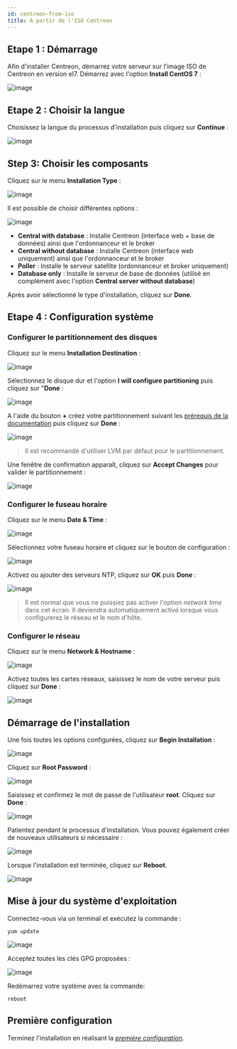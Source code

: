 ```yaml
---
id: centreon-from-iso
title: A partir de l'ISO Centreon
---
```


## Etape 1 : Démarrage

Afin d'installer Centreon, démarrez votre serveur sur l'image ISO de Centreon en version el7.
Démarrez avec l'option **Install CentOS 7** :

![image](../assets/installation/01_bootmenu.png)

## Etape 2 : Choisir la langue

Choisissez la langue du processus d'installation puis cliquez sur **Continue** :

![image](../assets/installation/02_select_install_lang.png)

## Step 3: Choisir les composants

Cliquez sur le menu **Installation Type** :

![image](../assets/installation/03_menu_type_install.png)

Il est possible de choisir différentes options :

![image](../assets/installation/04_form_type_install.png)

* **Central with database** : Installe Centreon (interface web + base de données) ainsi que l'ordonnanceur et le broker
* **Central without database** : Installe Centreon (interface web uniquement) ainsi que l'ordonnanceur et le broker
* **Poller** : Installe le serveur satellite (ordonnanceur et broker uniquement)
* **Database only** : Installe le serveur de base de données (utilisé en complément avec l'option **Central server without database**)

Après avoir sélectionné le type d'installation, cliquez sur **Done**.

## Etape 4 : Configuration système

### Configurer le partitionnement des disques

Cliquez sur le menu **Installation Destination** :

![image](../assets/installation/05_menu_filesystem.png)

Sélectionnez le disque dur et l'option **I will configure partitioning** puis cliquez sur "**Done** :

![image](../assets/installation/06_select_disk.png)

A l'aide du bouton **+** créez votre partitionnement suivant les
[prérequis de la documentation](prerequisites#define-disk-space) puis cliquez sur **Done** :

![image](../assets/installation/07_partitioning_filesystem.png)

> Il est recommandé d'utiliser LVM par défaut pour le partitionnement.

Une fenêtre de confirmation apparaît, cliquez sur **Accept Changes** pour valider le partitionnement :

![image](../assets/installation/08_apply_changes.png)

### Configurer le fuseau horaire

Cliquez sur le menu **Date & Time** :

![image](../assets/installation/11_menu_timezone.png)

Sélectionnez votre fuseau horaire et cliquez sur le bouton de configuration :

![image](../assets/installation/12_select_timzeone.png)

Activez ou ajouter des serveurs NTP, cliquez sur **OK** puis **Done** :

![image](../assets/installation/13_enable_ntp.png)

> Il est normal que vous ne puissiez pas activer l'option *network time* dans cet écran. Il deviendra automatiquement
> activé lorsque vous configurerez le réseau et le nom d'hôte.

### Configurer le réseau

Cliquez sur le menu **Network & Hostname** :

![image](../assets/installation/09_menu_network.png)

Activez toutes les cartes réseaux, saisissez le nom de votre serveur puis cliquez sur **Done** :

![image](../assets/installation/10_network_hostname.png)

## Démarrage de l'installation

Une fois toutes les options configurées, cliquez sur **Begin Installation** :

![image](../assets/installation/14_begin_install.png)

Cliquez sur **Root Password** :

![image](../assets/installation/15_menu_root_password.png)

Saisissez et confirmez le mot de passe de l'utilisateur **root**. Cliquez sur **Done** :

![image](../assets/installation/16_define_root_password.png)

Patientez pendant le processus d'installation. Vous pouvez également créer de nouveaux utilisateurs si nécessaire :

![image](../assets/installation/17_wait_install.png)

Lorsque l'installation est terminée, cliquez sur **Reboot**.

![image](../assets/installation/18_reboot_server.png)

## Mise à jour du système d'exploitation

Connectez-vous via un terminal et exécutez la commande :

``` shell
yum update
```

![image](../assets/installation/19_update_system.png)

Acceptez toutes les clés GPG proposées :

![image](../assets/installation/20_accept_gpg_key.png)

Redémarrez votre système avec la commande:

``` shell
reboot
```

## Première configuration

Terminez l'installation en réalisant la *[première configuration](post-install.html#Web-installation)*.
